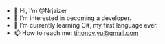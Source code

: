 - 👋 Hi, I’m @Nrjaizer
- 👀 I’m interested in becoming a developer. 
- 🌱 I’m currently learning C#, my first language ever. 
- 📫 How to reach me: tihonov.yu@gmail.com

<!---
Nrjaizer/Nrjaizer is a ✨ special ✨ repository because its `README.md` (this file) appears on your GitHub profile.
You can click the Preview link to take a look at your changes.
--->
